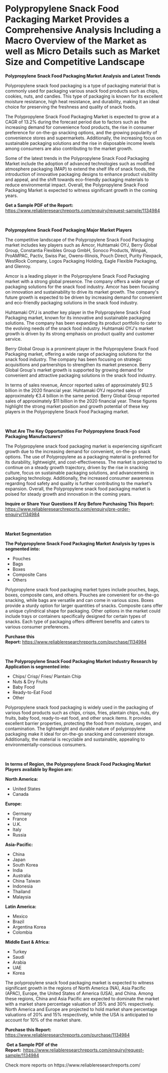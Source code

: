 <p><h1>Polypropylene Snack Food Packaging Market Provides a Comprehensive Analysis Including a Macro Overview of the Market as well as Micro Details such as Market Size and Competitive Landscape</h1></p><p><strong>Polypropylene Snack Food Packaging Market Analysis and Latest Trends</strong></p>
<p><p>Polypropylene snack food packaging is a type of packaging material that is commonly used for packaging various snack food products such as chips, cookies, nuts, and candies. This type of packaging is known for its excellent moisture resistance, high heat resistance, and durability, making it an ideal choice for preserving the freshness and quality of snack foods.</p><p>The Polypropylene Snack Food Packaging Market is expected to grow at a CAGR of 13.2% during the forecast period due to factors such as the increasing demand for convenience food products, the rise in consumer preference for on-the-go snacking options, and the growing popularity of convenience stores and supermarkets. Additionally, the increasing focus on sustainable packaging solutions and the rise in disposable income levels among consumers are also contributing to the market growth.</p><p>Some of the latest trends in the Polypropylene Snack Food Packaging Market include the adoption of advanced technologies such as modified atmosphere packaging (MAP) to extend the shelf life of snack foods, the introduction of innovative packaging designs to enhance product visibility and appeal, and the shift towards eco-friendly packaging materials to reduce environmental impact. Overall, the Polypropylene Snack Food Packaging Market is expected to witness significant growth in the coming years.</p></p>
<p><strong>Get a Sample PDF of the Report:&nbsp;</strong> <a href="https://www.reliableresearchreports.com/enquiry/request-sample/1134984">https://www.reliableresearchreports.com/enquiry/request-sample/1134984</a></p>
<p>&nbsp;</p>
<p><strong>Polypropylene Snack Food Packaging Major Market Players</strong></p>
<p><p>The competitive landscape of the Polypropylene Snack Food Packaging market includes key players such as Amcor, Huhtamaki OYJ, Berry Global Group, Constantia Flexibles Group GmbH, Sonoco Products, Winpak, ProAMPAC, Pactiv, Swiss Pac, Owens-Illinois, Pouch Direct, Purity Flexpack, WestRock Company, Logos Packaging Holding, Eagle Flexible Packaging, and Glenroy.</p><p>Amcor is a leading player in the Polypropylene Snack Food Packaging market with a strong global presence. The company offers a wide range of packaging solutions for the snack food industry. Amcor has been focusing on innovation and sustainability to drive its market growth. The company's future growth is expected to be driven by increasing demand for convenient and eco-friendly packaging solutions in the snack food industry.</p><p>Huhtamaki OYJ is another key player in the Polypropylene Snack Food Packaging market, known for its innovative and sustainable packaging solutions. The company has been expanding its product portfolio to cater to the evolving needs of the snack food industry. Huhtamaki OYJ's market growth is driven by its strong emphasis on product quality and customer service.</p><p>Berry Global Group is a prominent player in the Polypropylene Snack Food Packaging market, offering a wide range of packaging solutions for the snack food industry. The company has been focusing on strategic acquisitions and partnerships to strengthen its market presence. Berry Global Group's market growth is supported by growing demand for convenient and attractive packaging solutions in the snack food industry.</p><p>In terms of sales revenue, Amcor reported sales of approximately $12.5 billion in the 2020 financial year. Huhtamaki OYJ reported sales of approximately €3.4 billion in the same period. Berry Global Group reported sales of approximately $11 billion in the 2020 financial year. These figures highlight the strong market position and growth potential of these key players in the Polypropylene Snack Food Packaging market.</p></p>
<p>&nbsp;</p>
<p><strong>What Are The Key Opportunities For Polypropylene Snack Food Packaging Manufacturers?</strong></p>
<p><p>The Polypropylene snack food packaging market is experiencing significant growth due to the increasing demand for convenient, on-the-go snack options. The use of Polypropylene as a packaging material is preferred for its durability, lightweight, and cost-effectiveness. The market is projected to continue on a steady growth trajectory, driven by the rise in snacking culture, focus on sustainable packaging solutions, and advancements in packaging technology. Additionally, the increased consumer awareness regarding food safety and quality is further contributing to the market's expansion. Overall, the Polypropylene snack food packaging market is poised for steady growth and innovation in the coming years.</p></p>
<p><strong>Inquire or Share Your Questions If Any Before Purchasing This Report:</strong> <a href="https://www.reliableresearchreports.com/enquiry/pre-order-enquiry/1134984">https://www.reliableresearchreports.com/enquiry/pre-order-enquiry/1134984</a></p>
<p>&nbsp;</p>
<p><strong>Market Segmentation</strong></p>
<p><strong>The Polypropylene Snack Food Packaging Market Analysis by types is segmented into:</strong></p>
<p><ul><li>Pouches</li><li>Bags</li><li>Boxes</li><li>Composite Cans</li><li>Others</li></ul></p>
<p><p>Polypropylene snack food packaging market types include pouches, bags, boxes, composite cans, and others. Pouches are convenient for on-the-go snacking, while bags are versatile and can come in various sizes. Boxes provide a sturdy option for larger quantities of snacks. Composite cans offer a unique cylindrical shape for packaging. Other options in the market could include trays or containers specifically designed for certain types of snacks. Each type of packaging offers different benefits and caters to various consumer preferences.</p></p>
<p><strong>Purchase this Report:&nbsp;</strong><a href="https://www.reliableresearchreports.com/purchase/1134984">https://www.reliableresearchreports.com/purchase/1134984</a></p>
<p>&nbsp;</p>
<p><strong>The Polypropylene Snack Food Packaging Market Industry Research by Application is segmented into:</strong></p>
<p><ul><li>Chips/ Crisp/ Fries/ Plantain Chip</li><li>Nuts & Dry Fruits</li><li>Baby Food</li><li>Ready-to-Eat Food</li><li>Other</li></ul></p>
<p><p>Polypropylene snack food packaging is widely used in the packaging of various food products such as chips, crisps, fries, plantain chips, nuts, dry fruits, baby food, ready-to-eat food, and other snack items. It provides excellent barrier properties, protecting the food from moisture, oxygen, and contamination. The lightweight and durable nature of polypropylene packaging make it ideal for on-the-go snacking and convenient storage. Additionally, the material is recyclable and sustainable, appealing to environmentally-conscious consumers.</p></p>
<p>&nbsp;</p>
<p><strong>In terms of Region, the Polypropylene Snack Food Packaging Market Players available by Region are:</strong></p>
<p>
    <p> <strong> North America: </strong>
        <ul>
            <li>United States</li>
            <li>Canada</li>
        </ul>
        </p> 
    <p> <strong> Europe: </strong>
        <ul>
            <li>Germany</li>
            <li>France</li>
            <li>U.K.</li>
            <li>Italy</li>
            <li>Russia</li>
        </ul>
        </p> 
    <p> <strong> Asia-Pacific: </strong>
        <ul>
            <li>China</li>
            <li>Japan</li>
            <li>South Korea</li>
            <li>India</li>
            <li>Australia</li>
            <li>China Taiwan</li>
            <li>Indonesia</li>
            <li>Thailand</li>
            <li>Malaysia</li>
        </ul>
        </p> 
    <p> <strong> Latin America: </strong>
        <ul>
            <li>Mexico</li>
            <li>Brazil</li>
            <li>Argentina Korea</li>
            <li>Colombia</li>
        </ul>
        </p> 
    <p> <strong> Middle East & Africa: </strong>
        <ul>
            <li>Turkey</li>
            <li>Saudi</li>
            <li>Arabia</li>
            <li>UAE</li>
            <li>Korea</li>
        </ul>
    </p>
    </p>
<p><p>The polypropylene snack food packaging market is expected to witness significant growth in the regions of North America (NA), Asia Pacific (APAC), Europe, the United States of America (USA), and China. Among these regions, China and Asia Pacific are expected to dominate the market with a market share percentage valuation of 35% and 30% respectively. North America and Europe are projected to hold market share percentage valuations of 20% and 15% respectively, while the USA is anticipated to account for 10% of the market share.</p></p>
<p><strong>Purchase this Report: </strong><a href="https://www.reliableresearchreports.com/purchase/1134984">https://www.reliableresearchreports.com/purchase/1134984</a></p>
<p>&nbsp;<strong>Get a Sample PDF of the Report:&nbsp;&nbsp;</strong><a href="https://www.reliableresearchreports.com/enquiry/request-sample/1134984">https://www.reliableresearchreports.com/enquiry/request-sample/1134984</a></p>
<p><strong></strong></p>
<p>Check more reports on https://www.reliableresearchreports.com/</p>